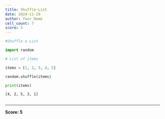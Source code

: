 ```yaml
---
title: Shuffle-List
date: 2024-11-29
author: Your Name
cell_count: 7
score: 5
---
```


```python
#Shuffle a List
```


```python
import random
```


```python
# List of items
```


```python
items = [1, 2, 3, 4, 5]
```


```python
random.shuffle(items)
```


```python
print(items)
```

    [4, 2, 5, 3, 1]



```python

```


---
**Score: 5**
